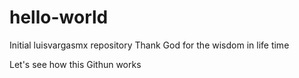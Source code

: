 # hello-world
Initial luisvargasmx repository
Thank God for the wisdom in life time

Let's see how this Githun works
